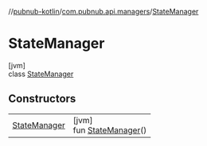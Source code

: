 //[pubnub-kotlin](../../../index.md)/[com.pubnub.api.managers](../index.md)/[StateManager](index.md)

# StateManager

[jvm]\
class [StateManager](index.md)

## Constructors

| | |
|---|---|
| [StateManager](-state-manager.md) | [jvm]<br>fun [StateManager](-state-manager.md)() |
